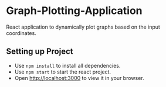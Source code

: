 # Graph-Plotting-Application
React application to dynamically plot graphs based on the input coordinates.

## Setting up Project
-   Use `npm install` to install all dependencies.
-   Use `npm start` to start the react project.
-   Open [http://localhost:3000](http://localhost:3000) to view it in your browser.